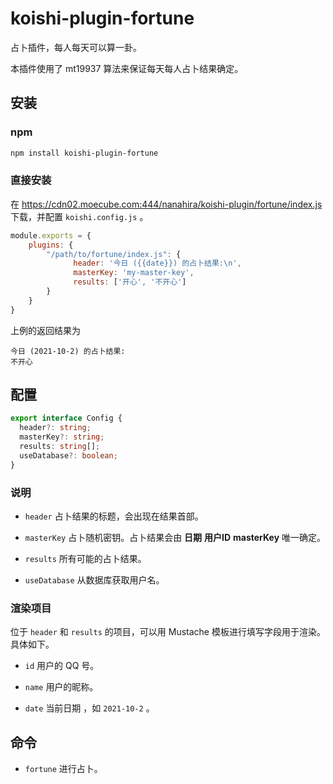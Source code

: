 # koishi-plugin-fortune

占卜插件，每人每天可以算一卦。

本插件使用了 mt19937 算法来保证每天每人占卜结果确定。

## 安装

### npm

```bash
npm install koishi-plugin-fortune
```

### 直接安装

在 https://cdn02.moecube.com:444/nanahira/koishi-plugin/fortune/index.js 下载，并配置 `koishi.config.js` 。

```js
module.exports = {
    plugins: { 
        "/path/to/fortune/index.js": {
              header: '今日 ({{date}}) 的占卜结果:\n',
              masterKey: 'my-master-key',
              results: ['开心', '不开心']
        }
    }
}
```

上例的返回结果为

```
今日 (2021-10-2) 的占卜结果:
不开心
```

## 配置

```ts
export interface Config {
  header?: string;
  masterKey?: string;
  results: string[];
  useDatabase?: boolean;
}
```

### 说明

* `header` 占卜结果的标题，会出现在结果首部。

* `masterKey` 占卜随机密钥。占卜结果会由 **日期** **用户ID** **masterKey** 唯一确定。

* `results` 所有可能的占卜结果。

* `useDatabase` 从数据库获取用户名。

### 渲染项目

位于 `header` 和 `results` 的项目，可以用 Mustache 模板进行填写字段用于渲染。具体如下。

* `id` 用户的 QQ 号。

* `name` 用户的昵称。

* `date` 当前日期 ，如 `2021-10-2` 。

## 命令

* `fortune` 进行占卜。
